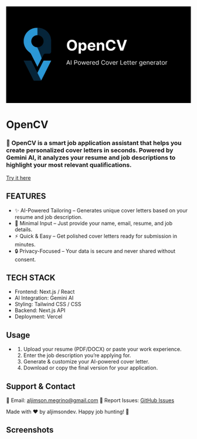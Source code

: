 
![Logo](opengraph.png)
# OpenCV
### 🚀 OpenCV is a smart job application assistant that helps you create personalized cover letters in seconds. Powered by Gemini AI, it analyzes your resume and job descriptions to highlight your most relevant qualifications.
[Try it here](https://opencv.aljimsondev.site/)

## FEATURES

 - ✨ AI-Powered Tailoring – Generates unique cover letters based on your resume and job description.
 - 📄 Minimal Input – Just provide your name, email, resume, and job details.
 - ⚡ Quick & Easy – Get polished cover letters ready for submission in minutes.
 - 🔒 Privacy-Focused – Your data is secure and never shared without consent.

## TECH STACK
- Frontend: Next.js / React
- AI Integration: Gemini AI
- Styling: Tailwind CSS / CSS
- Backend: Next.js API
- Deployment: Vercel

## Usage
- 1. Upload your resume (PDF/DOCX) or paste your work experience.
  2. Enter the job description you’re applying for.
  3. Generate & customize your AI-powered cover letter.
  4. Download or copy the final version for your application.

## Support & Contact
📧 Email: aljimson.megrino@gmail.com
🐛 Report Issues: [GitHub Issues](https://github.com/aljimsondev/open-cv/issues)

Made with ❤️ by aljimsondev. Happy job hunting! 🎯

## Screenshots




